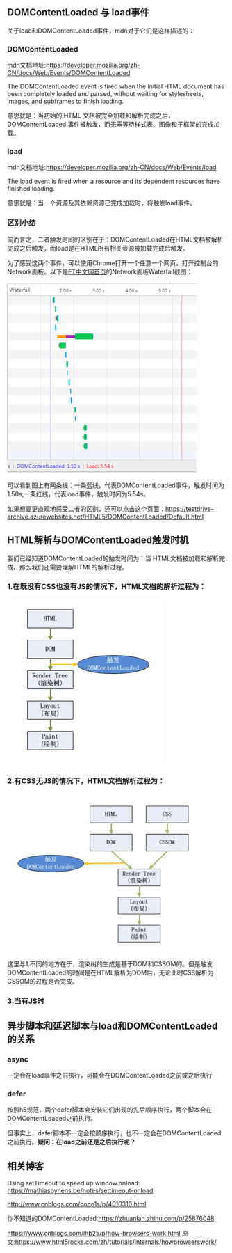 
## DOMContentLoaded 与 load事件
关于load和DOMContentLoaded事件，mdn对于它们是这样描述的：

### DOMContentLoaded
mdn文档地址:<https://developer.mozilla.org/zh-CN/docs/Web/Events/DOMContentLoaded>

The DOMContentLoaded event is fired when the initial HTML document has been completely loaded and parsed, without waiting for stylesheets, images, and subframes to finish loading.

意思就是：当初始的 HTML 文档被完全加载和解析完成之后，DOMContentLoaded 事件被触发，而无需等待样式表、图像和子框架的完成加载。

### load
mdn文档地址:<https://developer.mozilla.org/zh-CN/docs/Web/Events/load>

The load event is fired when a resource and its dependent resources have finished loading.

意思就是：当一个资源及其依赖资源已完成加载时，将触发load事件。

### 区别小结
简而言之，二者触发时间的区别在于：DOMContentLoaded在HTML文档被解析完成之后触发，而load是在HTML所有相关资源被加载完成后触发。

为了感受这两个事件，可以使用Chrome打开一个任意一个网页。打开控制台的Network面板。以下是[FT中文网首页](http://www.ftchinese.com)的Network面板Waterfall截图：

<img src="img/DOMContentLoaded&load.png">

可以看到图上有两条线：一条蓝线，代表DOMContentLoaded事件，触发时间为1.50s;一条红线，代表load事件，触发时间为5.54s。

如果想要更直观地感受二者的区别，还可以点击这个页面：<https://testdrive-archive.azurewebsites.net/HTML5/DOMContentLoaded/Default.html>



## HTML解析与DOMContentLoaded触发时机
我们已经知道DOMContentLoaded的触发时间为：当 HTML文档被加载和解析完成。那么我们还需要理解HTML的解析过程。

### 1.在既没有CSS也没有JS的情况下，HTML文档的解析过程为：
<img src="img/DOM parse 1.jpg">

### 2.有CSS无JS的情况下，HTML文档解析过程为：

<img src="img/DOM parse 2.jpg">
这里与1.不同的地方在于，渲染树的生成是基于DOM和CSSOM的。但是触发DOMContentLoaded的时间是在HTML解析为DOM后，无论此时CSS解析为CSSOM的过程是否完成。

### 3.当有JS时

## 异步脚本和延迟脚本与load和DOMContentLoaded的关系
### async
一定会在load事件之前执行，可能会在DOMContentLoaded之前或之后执行

### defer
按照h5规范，两个defer脚本会安装它们出现的先后顺序执行，两个脚本会在DOMContentLoaded之前执行。

但事实上，defer脚本不一定会按顺序执行，也不一定会在DOMContentLoaded之前执行。**疑问：在load之前还是之后执行呢？**

## 相关博客

Using setTimeout to speed up window.onload: <https://mathiasbynens.be/notes/settimeout-onload>

<http://www.cnblogs.com/coco1s/p/4010310.html>

你不知道的DOMContentLoaded:<https://zhuanlan.zhihu.com/p/25876048>

<https://www.cnblogs.com/lhb25/p/how-browsers-work.html>
原文:<https://www.html5rocks.com/zh/tutorials/internals/howbrowserswork/>